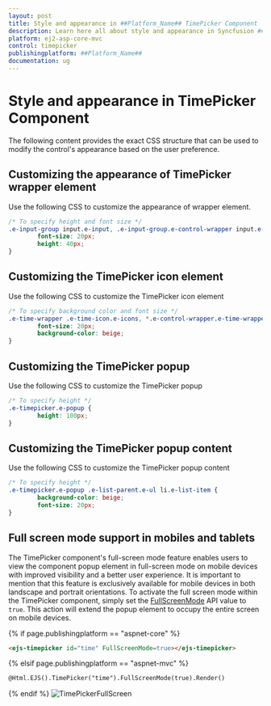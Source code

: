 ```yaml
---
layout: post
title: Style and appearance in ##Platform_Name## TimePicker Component
description: Learn here all about style and appearance in Syncfusion ##Platform_Name## TimePicker component of Syncfusion Essential JS 2 and more.
platform: ej2-asp-core-mvc
control: timepicker
publishingplatform: ##Platform_Name##
documentation: ug
---
```


# Style and appearance in TimePicker Component

The following content provides the exact CSS structure that can be used to modify the control's appearance based on the user preference.

## Customizing the appearance of TimePicker wrapper element

Use the following CSS to customize the appearance of wrapper element.

```css
/* To specify height and font size */
.e-input-group input.e-input, .e-input-group.e-control-wrapper input.e-input, .e-input-group textarea.e-input, .e-input-group.e-control-wrapper textarea.e-input {
        font-size: 20px;
        height: 40px;
}
```

## Customizing the TimePicker icon element

Use the following CSS to customize the TimePicker icon element

```css
/* To specify background color and font size */
.e-time-wrapper .e-time-icon.e-icons, *.e-control-wrapper.e-time-wrapper .e-time-icon.e-icons {
        font-size: 20px;
        background-color: beige;
}
```

## Customizing the TimePicker popup

Use the following CSS to customize the TimePicker popup

```css
/* To specify height */
.e-timepicker.e-popup {
        height: 100px;
}
```

## Customizing the TimePicker popup content

Use the following CSS to customize the TimePicker popup content

```css
/* To specify height */
.e-timepicker.e-popup .e-list-parent.e-ul li.e-list-item {
        background-color: beige;
        font-size: 20px;
}
```

## Full screen mode support in mobiles and tablets

The TimePicker component's full-screen mode feature enables users to view the component popup element in full-screen mode on mobile devices with improved visibility and a better user experience. It is important to mention that this feature is exclusively available for mobile devices in both landscape and portrait orientations. To activate the full screen mode within the TimePicker component, simply set the [FullScreenMode](https://help.syncfusion.com/cr/aspnetcore-js2/Syncfusion.EJ2.Calendars.TimePicker.html#Syncfusion_EJ2_Calendars_TimePicker_FullScreenMode) API value to `true`. This action will extend the popup element to occupy the entire screen on mobile devices.

{% if page.publishingplatform == "aspnet-core" %}
```html
<ejs-timepicker id="time" FullScreenMode=true></ejs-timepicker>
```

{% elsif page.publishingplatform == "aspnet-mvc" %}
```html
@Html.EJS().TimePicker("time").FullScreenMode(true).Render()
```
{% endif %}
![TimePickerFullScreen](./images/TimePickerFullScreen.gif)
